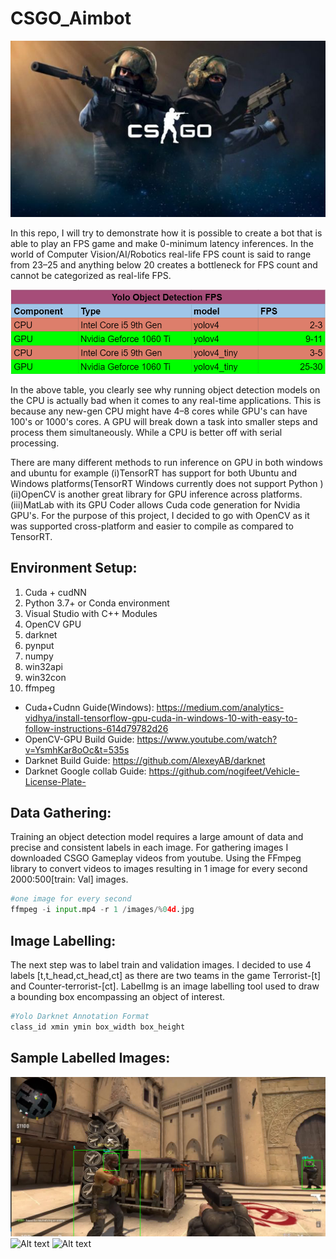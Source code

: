 # CSGO_Aimbot

![Alt text](https://github.com/nogifeet/CSGO_Aimbot/blob/main/Data/csgo.jpg "Introduction")


In this repo, I will try to demonstrate how it is possible to create a bot that is able to play an FPS game and make 0-minimum latency inferences. In the world of Computer Vision/AI/Robotics real-life FPS count is said to range from 23–25 and anything below 20 creates a bottleneck for FPS count and cannot be categorized as real-life FPS.

![Alt text](https://github.com/nogifeet/CSGO_Aimbot/blob/main/Data/Capture.PNG "FPS Table")

In the above table, you clearly see why running object detection models on the CPU is actually bad when it comes to any real-time applications. This is because any new-gen CPU might have 4–8 cores while GPU's can have 100's or 1000's cores. A GPU will break down a task into smaller steps and process them simultaneously. While a CPU is better off with serial processing.

There are many different methods to run inference on GPU in both windows and ubuntu for example (i)TensorRT has support for both Ubuntu and Windows platforms(TensorRT Windows currently does not support Python ) (ii)OpenCV is another great library for GPU inference across platforms. (iii)MatLab with its GPU Coder allows Cuda code generation for Nvidia GPU's. For the purpose of this project, I decided to go with OpenCV as it was supported cross-platform and easier to compile as compared to TensorRT.

## Environment Setup:
1. Cuda + cudNN
2. Python 3.7+ or Conda environment
3. Visual Studio with C++ Modules
4. OpenCV GPU
5. darknet
6. pynput
7. numpy
8. win32api
9. win32con
10. ffmpeg

* Cuda+Cudnn Guide(Windows): https://medium.com/analytics-vidhya/install-tensorflow-gpu-cuda-in-windows-10-with-easy-to-follow-instructions-614d79782d26
* OpenCV-GPU Build Guide: https://www.youtube.com/watch?v=YsmhKar8oOc&t=535s
* Darknet Build Guide: https://github.com/AlexeyAB/darknet
* Darknet Google collab Guide: https://github.com/nogifeet/Vehicle-License-Plate-

## Data Gathering:

Training an object detection model requires a large amount of data and precise and consistent labels in each image. For gathering images I downloaded CSGO Gameplay videos from youtube. Using the FFmpeg library to convert videos to images resulting in 1 image for every second 2000:500[train: Val] images.

```python
#one image for every second
ffmpeg -i input.mp4 -r 1 /images/%04d.jpg
```
## Image Labelling:

The next step was to label train and validation images. I decided to use 4 labels [t,t_head,ct_head,ct] as there are two teams in the game Terrorist-[t] and Counter-terrorist-[ct]. LabelImg is an image labelling tool used to draw a bounding box encompassing an object of interest.

```python
#Yolo Darknet Annotation Format
class_id xmin ymin box_width box_height
```
## Sample Labelled Images:

![Alt text](https://github.com/nogifeet/CSGO_Aimbot/blob/main/Data/Capture1.PNG "Sample 1")
![Alt text](https://github.com/nogifeet/CSGO_Aimbot/blob/main/Data/Capture2.PNG "Sample 2")
![Alt text](https://github.com/nogifeet/CSGO_Aimbot/blob/main/Data/Capture3.PNG "Sample 3")

